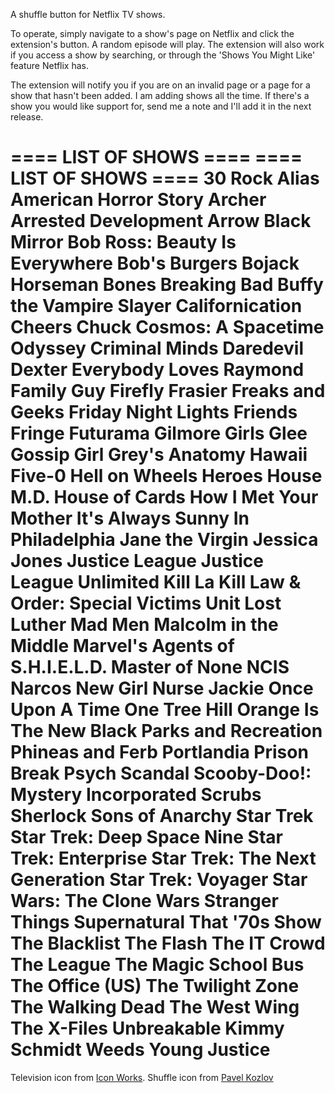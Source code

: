 A shuffle button for Netflix TV shows.

To operate, simply navigate to a show's page on Netflix and click the extension's button. A random episode will play. The extension will also work if you access a show by searching, or through the 'Shows You Might Like' feature Netflix has.

The extension will notify you if you are on an invalid page or a page for a show that hasn't been added. I am adding shows all the time. If there's a show you would like support for, send me a note and I'll add it in the next release.

==== LIST OF SHOWS ====
==== LIST OF SHOWS ====
30 Rock
Alias
American Horror Story
Archer
Arrested Development
Arrow
Black Mirror
Bob Ross: Beauty Is Everywhere
Bob's Burgers
Bojack Horseman
Bones
Breaking Bad
Buffy the Vampire Slayer
Californication
Cheers
Chuck
Cosmos: A Spacetime Odyssey
Criminal Minds
Daredevil
Dexter
Everybody Loves Raymond
Family Guy
Firefly
Frasier
Freaks and Geeks
Friday Night Lights
Friends
Fringe
Futurama
Gilmore Girls
Glee
Gossip Girl
Grey's Anatomy
Hawaii Five-0
Hell on Wheels
Heroes
House M.D.
House of Cards
How I Met Your Mother
It's Always Sunny In Philadelphia
Jane the Virgin
Jessica Jones
Justice League
Justice League Unlimited
Kill La Kill
Law & Order: Special Victims Unit
Lost
Luther
Mad Men
Malcolm in the Middle
Marvel's Agents of S.H.I.E.L.D.
Master of None
NCIS
Narcos
New Girl
Nurse Jackie
Once Upon A Time
One Tree Hill
Orange Is The New Black
Parks and Recreation
Phineas and Ferb
Portlandia
Prison Break
Psych
Scandal
Scooby-Doo!: Mystery Incorporated
Scrubs
Sherlock
Sons of Anarchy
Star Trek
Star Trek: Deep Space Nine
Star Trek: Enterprise
Star Trek: The Next Generation
Star Trek: Voyager
Star Wars: The Clone Wars
Stranger Things
Supernatural
That '70s Show
The Blacklist
The Flash
The IT Crowd
The League
The Magic School Bus
The Office (US)
The Twilight Zone
The Walking Dead
The West Wing
The X-Files
Unbreakable Kimmy Schmidt
Weeds
Young Justice
==============

Television icon from [Icon Works](http://www.flaticon.com/authors/icon-works). Shuffle icon from [Pavel Kozlov](http://www.flaticon.com/authors/pavel-kozlov)
